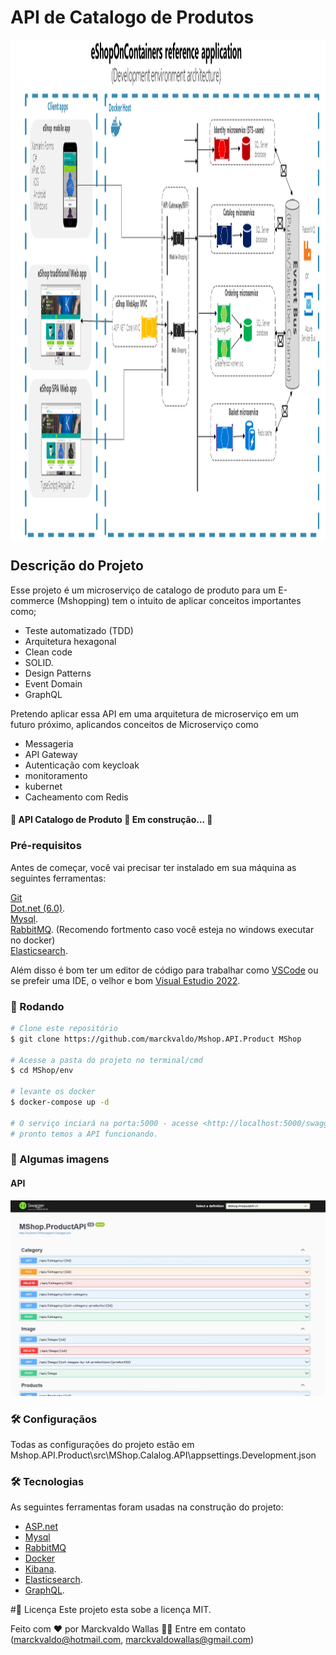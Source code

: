 # API de Catalogo de Produtos

<div style="background-color: #f0f0f0; height:20vh; display: flex; flex-direction: row; justify-content: center;">
<img src="https://github.com/marckvaldo/Mshop.API.Product/blob/main/images/eshoponcontainers-reference-application-architecture.png">
</div>

## Descrição do Projeto
Esse projeto é um microserviço de catalogo de produto para um E-commerce (Mshopping) tem o intuito de aplicar conceitos importantes como;
- Teste automatizado (TDD)
- Arquitetura hexagonal
- Clean code
- SOLID.
- Design Patterns
- Event Domain
- GraphQL

Pretendo aplicar essa API em uma arquitetura de microserviço em um futuro próximo, aplicandos conceitos de Microserviço como 
- Messageria
- API Gateway
- Autenticação com keycloak
- monitoramento
- kubernet
- Cacheamento com Redis

<h4> 
	🚧  API Catalogo de Produto 🚀 Em construção...  🚧
</h4>

### Pré-requisitos

Antes de começar, você vai precisar ter instalado em sua máquina as seguintes ferramentas:

[Git](https://git-scm.com)<br/>
[Dot.net (6.0)](https://dotnet.microsoft.com/en-us/download/dotnet/6.0). <br/>
[Mysql](https://www.mysql.com/downloads/).<br/>
[RabbitMQ](https://www.rabbitmq.com/download.html). (Recomendo fortmento caso você esteja no windows executar no docker)<br/>
[Elasticsearch](https://www.elastic.co/pt/elasticsearch). <br/>

Além disso é bom ter um editor de código para trabalhar como [VSCode](https://code.visualstudio.com/)
ou se prefeir uma IDE, o velhor e bom [Visual Estudio 2022](https://visualstudio.microsoft.com/pt-br/downloads/).

### 🎲 Rodando

```bash
# Clone este repositório
$ git clone https://github.com/marckvaldo/Mshop.API.Product MShop

# Acesse a pasta do projeto no terminal/cmd
$ cd MShop/env

# levante os docker 
$ docker-compose up -d

# O serviço inciará na porta:5000 - acesse <http://localhost:5000/swagger/index.html>
# pronto temos a API funcionando.
```
### 🚀 Algumas imagens

#### API
<img src="https://github.com/marckvaldo/Mshop.API.Product/blob/main/images/Images.jpg">

### 🛠 Configuraçãos
Todas as configurações do projeto estão em Mshop.API.Product\src\MShop.Calalog.API\appsettings.Development.json

### 🛠 Tecnologias

As seguintes ferramentas foram usadas na construção do projeto:

- [ASP.net](https://dotnet.microsoft.com/en-us/apps/aspnet)
- [Mysql](https://www.mysql.com/)
- [RabbitMQ](https://www.rabbitmq.com/)
- [Docker](https://www.docker.com/)
- [Kibana](https://www.elastic.co/pt/kibana).
- [Elasticsearch](https://www.elastic.co/pt/elasticsearch).
- [GraphQL](https://graphql.org/).


#📝 Licença
Este projeto esta sobe a licença MIT.

Feito com ❤️ por Marckvaldo Wallas 👋🏽 Entre em contato (marckvaldo@hotmail.com, marckvaldowallas@gmail.com)


